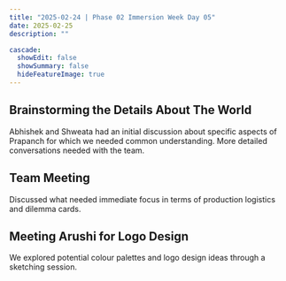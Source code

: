 ```yaml
---
title: "2025-02-24 | Phase 02 Immersion Week Day 05"
date: 2025-02-25
description: ""

cascade:
  showEdit: false
  showSummary: false
  hideFeatureImage: true
---
```

## Brainstorming the Details About The World
Abhishek and Shweata had an initial discussion about specific aspects of Prapanch for which we needed common understanding. More detailed conversations needed with the team.

## Team Meeting
Discussed what needed immediate focus in terms of production logistics and dilemma cards. 

## Meeting Arushi for Logo Design
We explored potential colour palettes and logo design ideas through a sketching session.